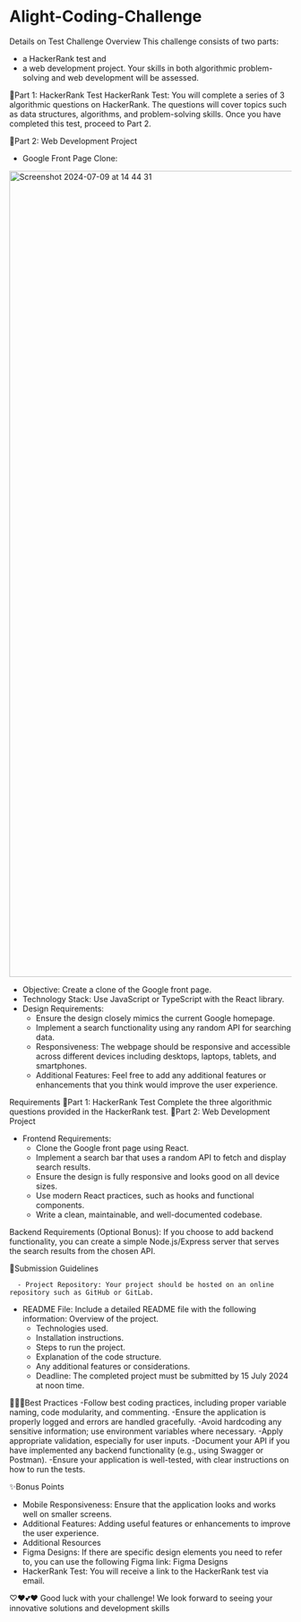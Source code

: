 # Alight-Coding-Challenge
Details on Test
Challenge Overview
This challenge consists of two parts: 
  - a HackerRank test and
  - a web development project.
Your skills in both algorithmic problem-solving and web development will be assessed.

  🔖Part 1: HackerRank Test
HackerRank Test: You will complete a series of 3 algorithmic questions on HackerRank. The questions will cover topics such as data structures, algorithms, and problem-solving skills. Once you have completed this test, proceed to Part 2.

  🔖Part 2: Web Development Project
* Google Front Page Clone:
<img width="1440" alt="Screenshot 2024-07-09 at 14 44 31" src="https://github.com/Alight-Rw/Alight-Codin-Challenge/assets/57622276/23ad2b50-db7f-4eb5-af2c-98fe1ad77833">

  - Objective: Create a clone of the Google front page.
  - Technology Stack: Use JavaScript or TypeScript with the React library.
  - Design Requirements:
     - Ensure the design closely mimics the current Google homepage.
     - Implement a search functionality using any random API for searching data.
     - Responsiveness: The webpage should be responsive and accessible across different devices including desktops, laptops, tablets, and smartphones.
     - Additional Features: Feel free to add any additional features or enhancements that you think would improve the user experience.

Requirements
🔖Part 1: HackerRank Test
Complete the three algorithmic questions provided in the HackerRank test.
🔖Part 2: Web Development Project

 - Frontend Requirements:
      - Clone the Google front page using React.
      - Implement a search bar that uses a random API to fetch and display search results.
      - Ensure the design is fully responsive and looks good on all device sizes.
      - Use modern React practices, such as hooks and functional components.
      - Write a clean, maintainable, and well-documented codebase.

Backend Requirements (Optional Bonus):
If you choose to add backend functionality, you can create a simple Node.js/Express server that serves the search results from the chosen API.

📄Submission Guidelines

      - Project Repository: Your project should be hosted on an online repository such as GitHub or GitLab.

  - README File: Include a detailed README file with the following information:
    Overview of the project.
      - Technologies used.
      - Installation instructions.
      - Steps to run the project.
      - Explanation of the code structure.
      - Any additional features or considerations.
      - Deadline: The completed project must be submitted by 15 July 2024 at noon time.

👷🏽‍♀️Best Practices
      -Follow best coding practices, including proper variable naming, code modularity, and commenting.
      -Ensure the application is properly logged and errors are handled gracefully.
      -Avoid hardcoding any sensitive information; use environment variables where necessary.
      -Apply appropriate validation, especially for user inputs.
      -Document your API if you have implemented any backend functionality (e.g., using Swagger or Postman).
      -Ensure your application is well-tested, with clear instructions on how to run the tests.

✨Bonus Points
  - Mobile Responsiveness: Ensure that the application looks and works well on smaller screens.
  - Additional Features: Adding useful features or enhancements to improve the user experience.
  - Additional Resources
  - Figma Designs: If there are specific design elements you need to refer to, you can use the following Figma link: Figma Designs
  - HackerRank Test: You will receive a link to the HackerRank test via email.
    
 ♡♥💕❤ Good luck with your challenge! We look forward to seeing your innovative solutions and development skills
